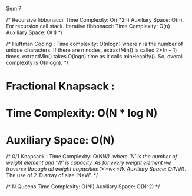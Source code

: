Sem 7

/*
Recursive fibbonacci:
Time Complexity: O(n*2n)
Auxiliary Space: O(n), For recursion call stack.
Iterative fibbonacci:
Time Complexity: O(n) 
Auxiliary Space: O(1)
*/

/*
Huffman Coding :
Time complexity: O(nlogn) where n is the number of unique characters.
If there are n nodes, extractMin() is called 2*(n – 1) times. extractMin() takes O(logn) time as it calls minHeapify(). So, overall complexity is O(nlogn).
*/

# Fractional Knapsack :
# Time Complexity: O(N * log N)
# Auxiliary Space: O(N)

/*
0/1 Knapsack :
Time Complexity: O(N*W). 
where ‘N’ is the number of weight element and ‘W’ is capacity. As for every weight element we traverse through all weight capacities 1<=w<=W.
Auxiliary Space: O(N*W). 
The use of 2-D array of size ‘N*W’.
*/

/*
N Queens
Time Complexity: O(N!)
Auxiliary Space: O(N^2)
*/


